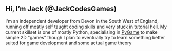 ## Hi, I’m Jack (@JackCodesGames)
I'm an independent developer from Devon in the South West of England, running off mostly self taught coding skills and very stuck in tutorial hell.
My current skillset is one of mostly Python, specialising in [PyGame](https://pyga.me) to make simple 2D "games"
though I plan to eventually try to learn something better suited for game development and some actual game theory


<!---
JackCodesGames/JackCodesGames is a ✨ special ✨ repository because its `README.md` (this file) appears on your GitHub profile.
You can click the Preview link to take a look at your changes.
--->
